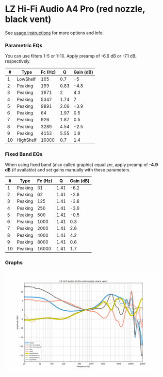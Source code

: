 # LZ Hi-Fi Audio A4 Pro (red nozzle, black vent)
See [usage instructions](https://github.com/jaakkopasanen/AutoEq#usage) for more options and info.

### Parametric EQs
You can use filters 1-5 or 1-10. Apply preamp of -6.9 dB or -7.1 dB, respectively.

|   # | Type      |   Fc (Hz) |    Q |   Gain (dB) |
|-----|-----------|-----------|------|-------------|
|   1 | LowShelf  |       105 | 0.7  |        -5   |
|   2 | Peaking   |       199 | 0.83 |        -4.8 |
|   3 | Peaking   |      1971 | 2    |         4.3 |
|   4 | Peaking   |      5347 | 1.74 |         7   |
|   5 | Peaking   |      9891 | 2.06 |        -3.9 |
|   6 | Peaking   |        64 | 1.97 |         0.5 |
|   7 | Peaking   |       926 | 1.87 |         0.5 |
|   8 | Peaking   |      3289 | 4.54 |        -2.5 |
|   9 | Peaking   |      4153 | 5.55 |         1.9 |
|  10 | HighShelf |     10000 | 0.7  |         1.4 |

### Fixed Band EQs
When using fixed band (also called graphic) equalizer, apply preamp of **-4.9 dB** (if available) and set gains manually with these parameters.

|   # | Type    |   Fc (Hz) |    Q |   Gain (dB) |
|-----|---------|-----------|------|-------------|
|   1 | Peaking |        31 | 1.41 |        -6.2 |
|   2 | Peaking |        62 | 1.41 |        -2.8 |
|   3 | Peaking |       125 | 1.41 |        -3.8 |
|   4 | Peaking |       250 | 1.41 |        -3.9 |
|   5 | Peaking |       500 | 1.41 |        -0.5 |
|   6 | Peaking |      1000 | 1.41 |         0.3 |
|   7 | Peaking |      2000 | 1.41 |         2.6 |
|   8 | Peaking |      4000 | 1.41 |         4.2 |
|   9 | Peaking |      8000 | 1.41 |         0.6 |
|  10 | Peaking |     16000 | 1.41 |         1.7 |

### Graphs
![](./LZ%20Hi-Fi%20Audio%20A4%20Pro%20(red%20nozzle,%20black%20vent).png)
